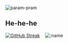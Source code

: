
  
  ![param-pram](https://raw.githubusercontent.com/xxspell/xxspell/7b387c90af553a029a9f0cb5a4f1472076a6a91e/banner%20(1).png)
## He-he-he
[![GitHub Streak](http://github-readme-streak-stats.herokuapp.com?user=xxspell&theme=tokyonight-duo)](https://git.io/streak-stats)              ![:name](https://count.getloli.com/get/@:xxspell)

